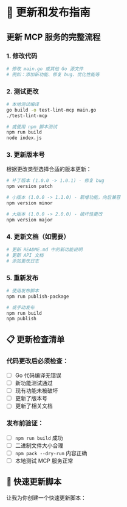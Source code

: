 # 🔄 更新和发布指南

## 更新 MCP 服务的完整流程

### 1. 修改代码
```bash
# 修改 main.go 或其他 Go 源文件
# 例如：添加新功能、修复 bug、优化性能等
```

### 2. 测试更改
```bash
# 本地测试编译
go build -o test-lint-mcp main.go
./test-lint-mcp

# 或使用 npm 脚本测试
npm run build
node index.js
```

### 3. 更新版本号
根据更改类型选择合适的版本更新：

```bash
# 补丁版本 (1.0.0 -> 1.0.1) - 修复 bug
npm version patch

# 小版本 (1.0.0 -> 1.1.0) - 新增功能，向后兼容
npm version minor

# 大版本 (1.0.0 -> 2.0.0) - 破坏性更改
npm version major
```

### 4. 更新文档（如需要）
```bash
# 更新 README.md 中的新功能说明
# 更新 API 文档
# 添加更改日志
```

### 5. 重新发布
```bash
# 使用发布脚本
npm run publish-package

# 或手动发布
npm run build
npm publish
```

## 📋 更新检查清单

### 代码更改后必须检查：
- [ ] Go 代码编译无错误
- [ ] 新功能测试通过
- [ ] 现有功能未被破坏
- [ ] 更新了版本号
- [ ] 更新了相关文档

### 发布前验证：
- [ ] `npm run build` 成功
- [ ] 二进制文件大小合理
- [ ] `npm pack --dry-run` 内容正确
- [ ] 本地测试 MCP 服务正常

## 🚀 快速更新脚本

让我为你创建一个快速更新脚本：
